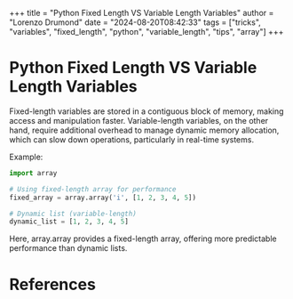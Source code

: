 +++
title = "Python Fixed Length VS Variable Length Variables"
author = "Lorenzo Drumond"
date = "2024-08-20T08:42:33"
tags = ["tricks",  "variables",  "fixed_length",  "python",  "variable_length",  "tips",  "array"]
+++


# Python Fixed Length VS Variable Length Variables

Fixed-length variables are stored in a contiguous block of memory, making access and manipulation faster. Variable-length variables, on the other hand, require additional overhead to manage dynamic memory allocation, which can slow down operations, particularly in real-time systems.

Example:

```python
import array

# Using fixed-length array for performance
fixed_array = array.array('i', [1, 2, 3, 4, 5])

# Dynamic list (variable-length)
dynamic_list = [1, 2, 3, 4, 5]
```

Here, array.array provides a fixed-length array, offering more predictable performance than dynamic lists.

# References
